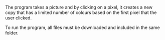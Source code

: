 The program takes a picture and by clicking on a pixel, 
it creates a new copy that has a limited number of colours based on the first pixel that the user clicked.

To run the program, all files must be downloaded and included in the same folder.
